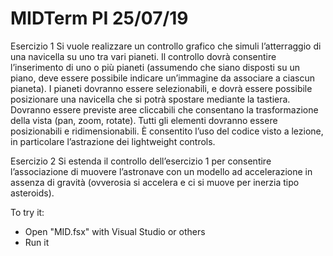 # MIDTerm PI 25/07/19

Esercizio 1
Si vuole realizzare un controllo grafico che simuli l’atterraggio di una navicella su uno tra vari pianeti. 
Il controllo dovrà consentire l’inserimento di uno o più pianeti (assumendo che siano disposti su un piano, deve essere possibile indicare
un’immagine da associare a ciascun pianeta). I pianeti dovranno essere selezionabili, e dovrà essere possibile posizionare una navicella 
che si potrà spostare mediante la tastiera. Dovranno essere previste aree cliccabili che consentano la trasformazione della vista 
(pan, zoom, rotate). Tutti gli elementi dovranno essere posizionabili e ridimensionabili.
È consentito l’uso del codice visto a lezione, in particolare l’astrazione dei lightweight controls.

Esercizio 2
Si estenda il controllo dell’esercizio 1 per consentire l’associazione di muovere l’astronave con un modello ad accelerazione in assenza di
gravità (ovverosia si accelera e ci si muove per inerzia tipo asteroids).

To try it:
- Open "MID.fsx" with Visual Studio or others
- Run it
